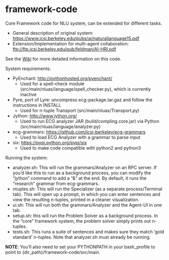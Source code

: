 # framework-code
Core Framework code for NLU system, can be extended for different tasks.

* General description of original system: https://www.icsi.berkeley.edu/pubs/ai/naturallanguage15.pdf
* Extension/Implementation for multi-agent collaboration: ftp://ftp.icsi.berkeley.edu/pub/feldman/AI-HRI.pdf

See the [Wiki](https://github.com/icsi-berkeley/framework_code/wiki) for more detailed information on this code.

System requirements:

* PyEnchant: http://pythonhosted.org/pyenchant/ 
    * Used for a spell-check module (src/main/nluas/language/spell_checker.py), which is currently inactive
* Pyre, port of Lyre: uncompress ecg-package.tar.gaz and follow the instructions in INSTALL
    * Used for n-tuple Transport (src/main/nluas/Transport.py)
* Jython: http://www.jython.org/
    * Used to run ECG analyzer JAR (build/compling.core.jar) via Python (src/main/nluas/language/analyzer.py)
* ecg-grammars: https://github.com/icsi-berkeley/ecg-grammars
    * Used to load ECG Analyzer with a grammar to parse input 
* six: https://pypi.python.org/pypi/six
    * Used to make code compatible with python2 and python3

Running the system:

* analyzer.sh: This will run the grammars/Analyzer on an RPC server. If you’d like this to run as a background process, you can modify the “jython” command to add a “&” at the end. By default, it runs the “research” grammar from ecg-grammars.
* ntuples.sh: This will run the Specializer (as a separate process/Terminal tab). This will open up a prompt, in which you can enter sentences and view the resulting n-tuples, printed in a cleaner visualization.
* ui.sh: This will run both the grammars/Analyzer and the Agent-UI in one tab. 
* setup.sh: this will run the Problem Solver as a background process. In the “core” framework system, the problem solver simply prints out n-tuples. 
* tests.sh: This runs a suite of sentences and makes sure they match ‘gold standard’ n-tuples. Note that analyzer.sh must already be running.


**NOTE**: You’ll also need to set your PYTHONPATH in your bash_profile to point to {dir_path}/framework-code/src/main. 